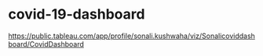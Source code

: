 # covid-19-dashboard
https://public.tableau.com/app/profile/sonali.kushwaha/viz/Sonalicoviddashboard/CovidDashboard

